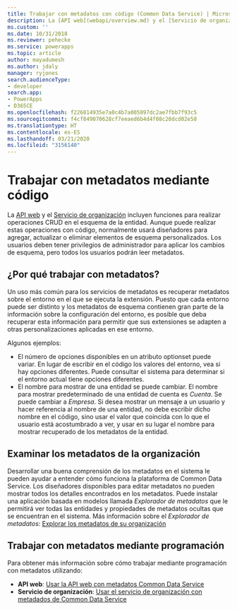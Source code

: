 ```yaml
---
title: Trabajar con metadatos con código (Common Data Service) | Microsoft Docs
description: La [API web](webapi/overview.md) y el [Servicio de organización](org-service/overview.md) incluyen funciones para realizar operaciones CRUD en el esquema de la entidad
ms.custom: ''
ms.date: 10/31/2018
ms.reviewer: pehecke
ms.service: powerapps
ms.topic: article
author: mayadumesh
ms.author: jdaly
manager: ryjones
search.audienceType:
- developer
search.app:
- PowerApps
- D365CE
ms.openlocfilehash: f226814935e7a0c4b7a005897dc2ae7fbb7f93c5
ms.sourcegitcommit: f4cf849070628cf7eeaed6b4d4f08c20dcd02e58
ms.translationtype: HT
ms.contentlocale: es-ES
ms.lasthandoff: 03/21/2020
ms.locfileid: "3156140"
---
```

# <a name="work-with-metadata-using-code"></a>Trabajar con metadatos mediante código

La [API web](webapi/overview.md) y el [Servicio de organización](org-service/overview.md) incluyen funciones para realizar operaciones CRUD en el esquema de la entidad. Aunque puede realizar estas operaciones con código, normalmente usará diseñadores para agregar, actualizar o eliminar elementos de esquema personalizados. Los usuarios deben tener privilegios de administrador para aplicar los cambios de esquema, pero todos los usuarios podrán leer metadatos.

## <a name="why-work-with-metadata"></a>¿Por qué trabajar con metadatos?

Un uso más común para los servicios de metadatos es recuperar metadatos sobre el entorno en el que se ejecuta la extensión. Puesto que cada entorno puede ser distinto y los metadatos de esquema contienen gran parte de la información sobre la configuración del entorno, es posible que deba recuperar esta información para permitir que sus extensiones se adapten a otras personalizaciones aplicadas en ese entorno.

Algunos ejemplos:
- El número de opciones disponibles en un atributo optionset puede variar. En lugar de escribir en el código los valores del entorno, vea si hay opciones diferentes. Puede consultar el sistema para determinar si el entorno actual tiene opciones diferentes.
- El nombre para mostrar de una entidad se puede cambiar. El nombre para mostrar predeterminado de una entidad de cuenta es *Cuenta*. Se puede cambiar a *Empresa*. Si desea mostrar un mensaje a un usuario y hacer referencia al nombre de una entidad, no debe escribir dicho nombre en el código, sino usar el valor que coincida con lo que el usuario está acostumbrado a ver, y usar en su lugar el nombre para mostrar recuperado de los metadatos de la entidad.

## <a name="browse-the-metadata-for-your-organization"></a>Examinar los metadatos de la organización

Desarrollar una buena comprensión de los metadatos en el sistema le pueden ayudar a entender cómo funciona la plataforma de Common Data Service. Los diseñadores disponibles para editar metadatos no pueden mostrar todos los detalles encontrados en los metadatos. Puede instalar una aplicación basada en modelos llamada *Explorador de metadatos* que le permitirá ver todas las entidades y propiedades de metadatos ocultas que se encuentran en el sistema. Más información sobre el *Explorador de metadatos*: [Explorar los metadatos de su organización](browse-your-metadata.md)

## <a name="programmatically-work-with-metadata"></a>Trabajar con metadatos mediante programación

Para obtener más información sobre cómo trabajar mediante programación con metadatos utilizando:
- **API web**: [Usar la API web con metadatos Common Data Service](webapi/use-web-api-metadata.md)
- **Servicio de organización**: [Usar el servicio de organización con metadados de Common Data Service](org-service/work-with-metadata.md)